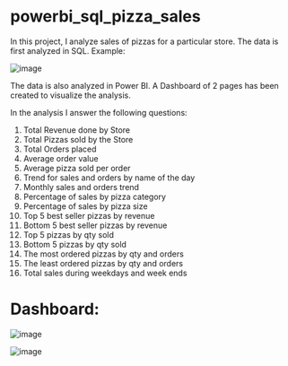 # powerbi_sql_pizza_sales
In this project, I analyze sales of pizzas for a particular store.
The data is first analyzed in SQL. Example:

![image](https://github.com/jobssaurabhmul/powerbi_pizza_sales/assets/152073191/aebcc599-3676-4072-9ba4-bcc4e78861a2)


The data is also analyzed in Power BI.
A Dashboard of 2 pages has been created to visualize the analysis.

In the analysis I answer the following questions:
1. Total Revenue done by Store
2. Total Pizzas sold by the Store
3. Total Orders placed
4. Average order value
5. Average pizza sold per order
6. Trend for sales and orders by name of the day
7. Monthly sales and orders trend
8. Percentage of sales by pizza category
9. Percentage of sales by pizza size
10. Top 5 best seller pizzas by revenue
11. Bottom 5 best seller pizzas by revenue
12. Top 5 pizzas by qty sold
13. Bottom 5 pizzas by qty sold
14. The most ordered pizzas by qty and orders
15. The least ordered pizzas by qty and orders
16. Total sales during weekdays and week ends

# Dashboard:


![image](https://github.com/jobssaurabhmul/powerbi_pizza_sales/assets/152073191/5966db26-5e25-47ed-8ac8-346649a46609)

![image](https://github.com/jobssaurabhmul/powerbi_pizza_sales/assets/152073191/4a4048b9-8ac8-46ad-9ba0-bd36c8206c6d)



